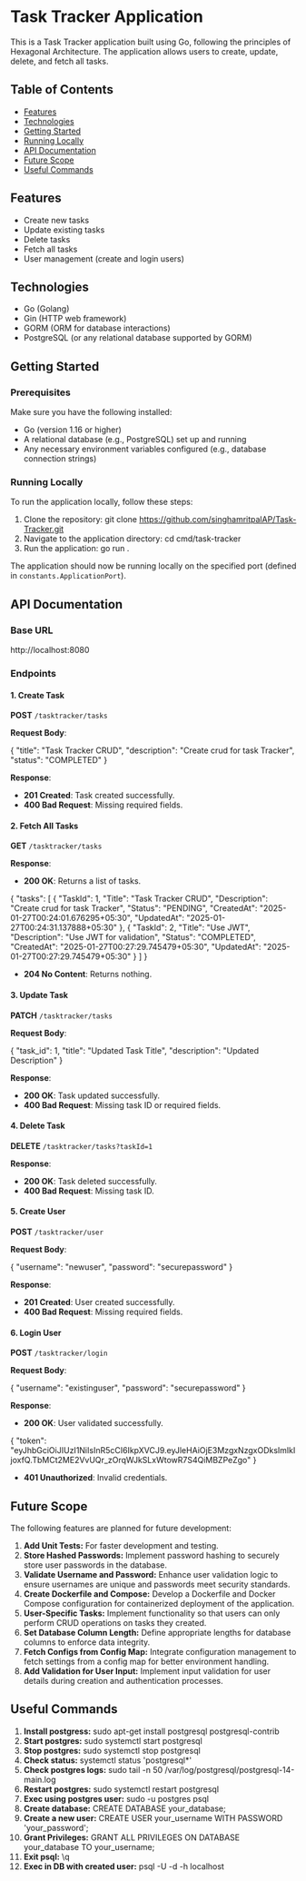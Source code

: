 # Task Tracker Application

This is a Task Tracker application built using Go, following the principles of Hexagonal Architecture. 
The application allows users to create, update, delete, and fetch all tasks.

## Table of Contents

- [Features](#features)
- [Technologies](#technologies)
- [Getting Started](#getting-started)
- [Running Locally](#running-locally)
- [API Documentation](#api-documentation)
- [Future Scope](#future-scope)
- [Useful Commands](#useful-commands)

## Features

- Create new tasks
- Update existing tasks
- Delete tasks
- Fetch all tasks
- User management (create and login users)

## Technologies

- Go (Golang)
- Gin (HTTP web framework)
- GORM (ORM for database interactions)
- PostgreSQL (or any relational database supported by GORM)

## Getting Started

### Prerequisites

Make sure you have the following installed:

- Go (version 1.16 or higher)
- A relational database (e.g., PostgreSQL) set up and running
- Any necessary environment variables configured (e.g., database connection strings)

### Running Locally

To run the application locally, follow these steps:

1. Clone the repository: git clone https://github.com/singhamritpalAP/Task-Tracker.git
2. Navigate to the application directory: cd cmd/task-tracker
3. Run the application: go run .


The application should now be running locally on the specified port (defined in `constants.ApplicationPort`).

## API Documentation

### Base URL
http://localhost:8080

### Endpoints

#### 1. Create Task

**POST** `/tasktracker/tasks`

**Request Body**:

{
"title": "Task Tracker CRUD",
"description": "Create crud for task Tracker",
"status": "COMPLETED"
}


**Response**:
- **201 Created**: Task created successfully.
- **400 Bad Request**: Missing required fields.

#### 2. Fetch All Tasks

**GET** `/tasktracker/tasks`

**Response**:
- **200 OK**: Returns a list of tasks.

{
"tasks": [
{
"TaskId": 1,
"Title": "Task Tracker CRUD",
"Description": "Create crud for task Tracker",
"Status": "PENDING",
"CreatedAt": "2025-01-27T00:24:01.676295+05:30",
"UpdatedAt": "2025-01-27T00:24:31.137888+05:30"
},
{
"TaskId": 2,
"Title": "Use JWT",
"Description": "Use JWT for validation",
"Status": "COMPLETED",
"CreatedAt": "2025-01-27T00:27:29.745479+05:30",
"UpdatedAt": "2025-01-27T00:27:29.745479+05:30"
}
]
}

- **204 No Content**: Returns nothing.


#### 3. Update Task

**PATCH** `/tasktracker/tasks`

**Request Body**:

{
"task_id": 1,
"title": "Updated Task Title",
"description": "Updated Description"
}

**Response**:
- **200 OK**: Task updated successfully.
- **400 Bad Request**: Missing task ID or required fields.

#### 4. Delete Task

**DELETE** `/tasktracker/tasks?taskId=1`

**Response**:
- **200 OK**: Task deleted successfully.
- **400 Bad Request**: Missing task ID.

#### 5. Create User

**POST** `/tasktracker/user`

**Request Body**:

{
"username": "newuser",
"password": "securepassword"
}

**Response**:
- **201 Created**: User created successfully.
- **400 Bad Request**: Missing required fields.

#### 6. Login User

**POST** `/tasktracker/login`

**Request Body**:

{
"username": "existinguser",
"password": "securepassword"
}

**Response**:
- **200 OK**: User validated successfully.

{
  "token": "eyJhbGciOiJIUzI1NiIsInR5cCI6IkpXVCJ9.eyJleHAiOjE3MzgxNzgxODksImlkIjoxfQ.TbMCt2ME2VvUQr_zOrqWJkSLxWtowR7S4QiMBZPeZgo"
}
- **401 Unauthorized**: Invalid credentials.


## Future Scope

The following features are planned for future development:

1. **Add Unit Tests:** For faster development and testing.
2. **Store Hashed Passwords:** Implement password hashing to securely store user passwords in the database.
2. **Validate Username and Password:** Enhance user validation logic to ensure usernames are unique and passwords meet security standards.
3. **Create Dockerfile and Compose:** Develop a Dockerfile and Docker Compose configuration for containerized deployment of the application.
4. **User-Specific Tasks:** Implement functionality so that users can only perform CRUD operations on tasks they created.
5. **Set Database Column Length:** Define appropriate lengths for database columns to enforce data integrity.
6. **Fetch Configs from Config Map:** Integrate configuration management to fetch settings from a config map for better environment handling.
7. **Add Validation for User Input:** Implement input validation for user details during creation and authentication processes.

## Useful Commands

1. **Install postgress:** sudo apt-get install postgresql postgresql-contrib
2. **Start postgres:** sudo systemctl start postgresql
3. **Stop postgres:** sudo systemctl stop postgresql
4. **Check status:** systemctl status 'postgresql*'
5. **Check postgres logs:** sudo tail -n 50 /var/log/postgresql/postgresql-14-main.log
6. **Restart postgres:** sudo systemctl restart postgresql
7. **Exec using postgres user:** sudo -u postgres psql
8. **Create database:** CREATE DATABASE your_database;
9. **Create a new user:** CREATE USER your_username WITH PASSWORD 'your_password';
10. **Grant Privileges:** GRANT ALL PRIVILEGES ON DATABASE your_database TO your_username;
11. **Exit psql:** \q
12. **Exec in DB with created user:** psql -U <username> -d <db-name> -h localhost
